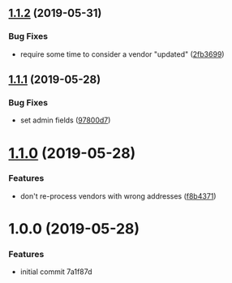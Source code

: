 <a name="1.1.2"></a>
## [1.1.2](https://github.com/unplugstudio/mezzanine-vendors/compare/v1.1.1...v1.1.2) (2019-05-31)


### Bug Fixes

* require some time to consider a vendor "updated" ([2fb3699](https://github.com/unplugstudio/mezzanine-vendors/commit/2fb3699))



<a name="1.1.1"></a>
## [1.1.1](https://github.com/unplugstudio/mezzanine-vendors/compare/v1.0.0...v1.1.1) (2019-05-28)


### Bug Fixes

* set admin fields ([97800d7](https://github.com/unplugstudio/mezzanine-vendors/commit/97800d7))



<a name="1.1.0"></a>
# [1.1.0](https://github.com/unplugstudio/mezzanine-vendors/compare/v1.0.0...v1.1.0) (2019-05-28)


### Features

* don't re-process vendors with wrong addresses ([f8b4371](https://github.com/unplugstudio/mezzanine-vendors/commit/f8b4371))



<a name="1.0.0"></a>
# 1.0.0 (2019-05-28)


### Features

* initial commit 7a1f87d



